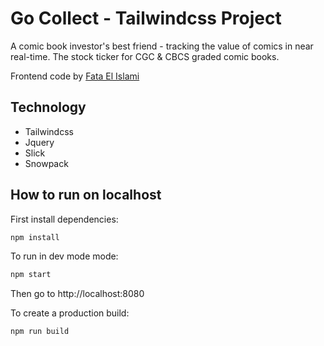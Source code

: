 # Go Collect - Tailwindcss Project

A comic book investor's best friend - tracking the value of comics in near real-time. The stock ticker for CGC &amp; CBCS graded comic books.

Frontend code by [Fata El Islami](https://www.linkedin.com/in/fataelislami/)

## Technology

- Tailwindcss
- Jquery
- Slick
- Snowpack

## How to run on localhost

First install dependencies:

```sh
npm install
```

To run in dev mode mode:

```sh
npm start
```

Then go to http://localhost:8080

To create a production build:

```sh
npm run build
```




